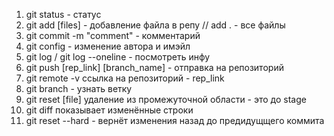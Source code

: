 1. git status - статус
2. git add [files] - добавление файла в репу // add . - все файлы
3. git commit -m "comment" - комментарий
4. git config - изменение автора и имэйл
5. git log / git log --oneline - посмотреть инфу
6. git push [rep_link] [branch_name] - отправка на репозиторий
7. git remote -v ссылка на репозиторий - rep_link
8. git branch - узнать ветку
8. git reset [file] удаление из промежуточной области - это до stage
9. git diff показывает изменённые строки
10. git reset --hard - вернёт изменения назад до предидущщего коммита
